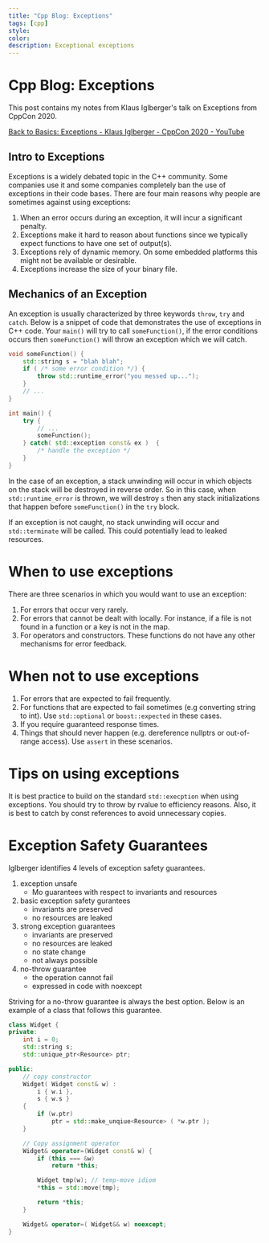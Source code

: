 ```yaml
---
title: "Cpp Blog: Exceptions"
tags: [cpp]
style:
color:
description: Exceptional exceptions
---
```


# Cpp Blog: Exceptions
This post contains my notes from Klaus Iglberger's talk on Exceptions from CppCon 2020.

[Back to Basics: Exceptions - Klaus Iglberger - CppCon 2020 - YouTube](https://www.youtube.com/watch?v=0ojB8c0xUd8&ab_channel=CppCon)

## Intro to Exceptions
Exceptions is a widely debated topic in the C++ community. Some companies use it and some companies completely ban the use of exceptions in their code bases. There are four main reasons why people are sometimes against using exceptions:
1. When an error occurs during an exception, it will incur a significant penalty.
2. Exceptions make it hard to reason about functions since we typically expect functions to have one set of output(s).
3. Exceptions rely of dynamic memory. On some embedded platforms this might not be available or desirable.
4. Exceptions increase the size of your binary file.


## Mechanics of an Exception
An exception is usually characterized by three keywords `throw`, `try` and `catch`. Below is a snippet of code that demonstrates the use of exceptions in C++ code. Your `main()` will try to call `someFunction()`, if the error conditions occurs then `someFunction()` will throw an exception which we will catch.

```cpp
void someFunction() {
    std::string s = "blah blah";
    if ( /* some error condition */) {
        throw std::runtime_error("you messed up...");
    }
    // ...
}

int main() {
    try {
        // ...
        someFunction();
    } catch( std::exception const& ex )  {
        /* handle the exception */
    }
}
```

In the case of an exception, a stack unwinding will occur in which objects on the stack will be destroyed in reverse order. So in this case, when `std::runtime_error` is thrown, we will destroy `s` then any stack initializations that happen before `someFunction()` in the `try` block.

If an exception is not caught, no stack unwinding will occur and `std::terminate` will be called. This could potentially lead to leaked resources.

# When to use exceptions
There are three scenarios in which you would want to use an exception:
1. For errors that occur very rarely.
2. For errors that cannot be dealt with locally. For instance, if a file is not found in a function or a key is not in the map.
3. For operators and constructors. These functions do not have any other mechanisms for error feedback.

# When not to use exceptions
1. For errors that are expected to fail frequently.
2. For functions that are expected to fail sometimes (e.g converting string to int). Use `std::optional` or `boost::expected` in these cases.
3. If you require guaranteed response times.
4. Things that should never happen (e.g. dereference nullptrs or out-of-range access). Use `assert` in these scenarios.

# Tips on using exceptions
It is best practice to build on the standard `std::execption` when using exceptions. You should try to throw by rvalue to efficiency reasons. Also, it is best to catch by const references to avoid unnecessary copies.


# Exception Safety Guarantees
Iglberger identifies 4 levels of exception safety guarantees.
1. exception unsafe
    - Mo guarantees with respect to invariants and resources
2. basic exception safety gurantees
    - invariants are preserved
    - no resources are leaked
3. strong exception guarantees
    - invariants are preserved
    - no resources are leaked
    - no state change
    - not always possible
4. no-throw guarantee
    - the operation cannot fail
    - expressed in code with noexcept

Striving for a no-throw guarantee is always the best option. Below is an example of a class that follows this guarantee.

```cpp
class Widget {
private:
    int i = 0;
    std::string s;
    std::unique_ptr<Resource> ptr;

public:
    // copy constructor
    Widget( Widget const& w) :
        i { w.i },
        s { w.s }
    {
        if (w.ptr)
            ptr = std::make_unqiue<Resource> ( *w.ptr );
    }

    // Copy assignment operator
    Widget& operator=(Widget const& w) {
        if (this === &w)
            return *this;

        Widget tmp(w); // temp-move idiom
        *this = std::move(tmp);

        return *this;
    }

    Widget& operator=( Widget&& w) noexcept;
}
```








